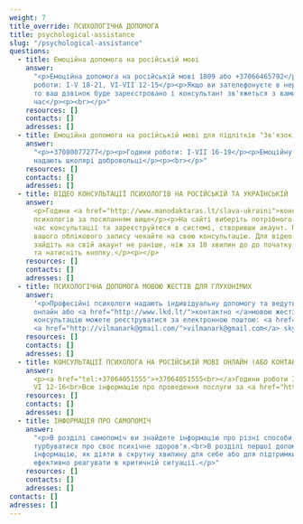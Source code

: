 ```yaml
---
weight: 7
title_override: ПСИХОЛОГІЧНА ДОПОМОГА
title: psychological-assistance
slug: "/psychological-assistance"
questions:
  - title: Емоційна допомога на російській мові
    answer:
      "<p>Емоційна допомога на російській мові 1809 або +37066465792</p><p>Години
      роботи: І-V 18-21, VI-VII 12-15</p><p>Якщо ви зателефонуєте в неробочі години,
      то ваш дзвінок буде зареєстровано і консультант зв'яжеться з вами у найближчий
      час</p><p><br></p>"
    resources: []
    contacts: []
    adresses: []
  - title: Емоційна допомога на російській мові для підлітків "Зв'язок довіри"
    answer:
      "<p>+37080077277</p><p>Години роботи: I-VII 16-19</p><p>Емоційну підтримку
      надають школярі добровольці</p><p><br></p>"
    resources: []
    contacts: []
    adresses: []
  - title: ВІДЕО КОНСУЛЬТАЦІЇ ПСИХОЛОГІВ НА РОСІЙСЬКІЙ ТА УКРАЇНСЬКІЙ  МОВІ
    answer:
      <p>Години <a href="http://www.manodaktaras.lt/slava-ukraini">консультацій</a>
      психологів за посиланням вище</p><p>На сайті виберіть потрібного спеціаліста,
      час консультації та зареєструйтеся в системі, створивши акаунт. Після підтвердження
      вашого облікового запису чекайте на свою консультацію. Для відео консультації
      зайдіть на свій акаунт не раніше, ніж за 10 хвилин до до початку консультації
      та натисніть кнопку.</p><p></p>
    resources: []
    contacts: []
    adresses: []
  - title: ПСИХОЛОГІЧНА ДОПОМОГА МОВОЮ ЖЕСТІВ ДЛЯ ГЛУХОНІМИХ
    answer:
      '<p>Професійні психологи надають індивідуальну допомогу та ведуть групи
      онлайн або <a href="http://www.lkd.lt/">контактно </a>мовою жестів (Skype, Messager).<br>На
      консультацію можете реєструватися за електронною поштою: <a href="mailto:luk.donata@gmail.com">luk.donata@gmail.com</a>
      <a href="http://vilmanark@gmail.com/">vilmanark@gmail.com</a> skype: LKD.psihologas</p>'
    resources: []
    contacts: []
    adresses: []
  - title: КОНСУЛЬТАЦІЇ ПСИХОЛОГА НА РОСІЙСЬКІЙ МОВІ ОНЛАЙН (АБО КОНТАКТНО)
    answer:
      <p><a href="tel:+37064051555">+37064051555<br></a>Години роботи I-V 16-20,
      VI 12-16<br>Всю інформацію про проведення послуги за <a href="https://krizesiveikimas.lt/paslaugos/konsultacii-psihologa/">посиланням.</a></p>
    resources: []
    contacts: []
    adresses: []
  - title: ІНФОРМАЦІЯ ПРО САМОПОМІЧ
    answer:
      "<p>В розділі самопоміч ви знайдете інформацію про різні способи, як самому
      турбуватися про своє психічне здоров'я.<br>В розділі першої допомоги знайдете
      інформацію, як діяти в скрутну хвилину для себе або для підтримки інших та як
      ефективно реагувати в критичній ситуації.</p>"
    resources: []
    contacts: []
    adresses: []
contacts: []
adresses: []
---
```

